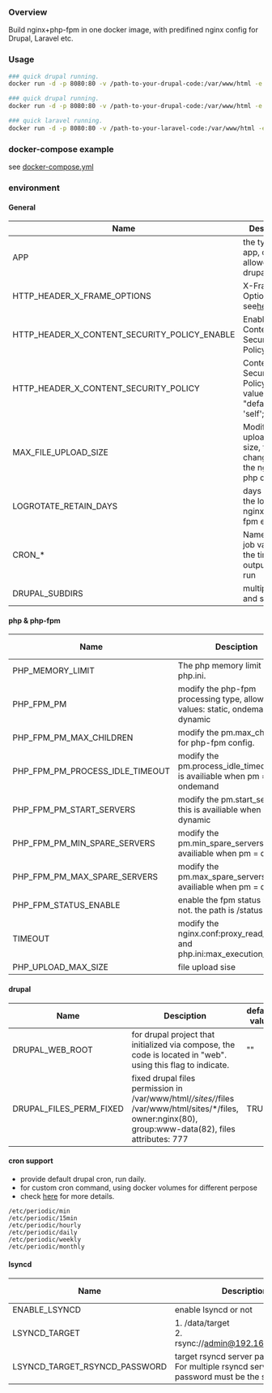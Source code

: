 ### Overview

Build nginx+php-fpm in one docker image, with predifined nginx config for Drupal, Laravel etc.

### Usage

```bash
### quick drupal running.
docker run -d -p 8080:80 -v /path-to-your-drupal-code:/var/www/html -e APP=drupal sparkpos/docker-nginx-php:7.4-alpine

### quick drupal running.
docker run -d -p 8080:80 -v /path-to-your-drupal-code:/var/www/html -e APP=drupal -e DRUPAL_WEB_ROOT=web sparkpos/docker-nginx-php:7.4-alpine

### quick laravel running.
docker run -d -p 8080:80 -v /path-to-your-laravel-code:/var/www/html -e APP=laravel sparkpos/docker-nginx-php:7.4-alpine
```

### docker-compose example

see [docker-compose.yml](./docker-compose-example.yml)

### environment

#### General

| Name                                         | Description                                                                                                                                             | default value                                                    |
| -------------------------------------------- | ------------------------------------------------------------------------------------------------------------------------------------------------------- | ---------------------------------------------------------------- |
| APP                                          | the type of app, current allowed value: drupal, laravel                                                                                                 | drupal                                                           |
| HTTP_HEADER_X_FRAME_OPTIONS                  | X-Frame-Options; see[here](https://developer.mozilla.org/zh-CN/docs/Web/HTTP/Headers/X-Frame-Options)                                                      | SAMEORIGIN                                                       |
| HTTP_HEADER_X_CONTENT_SECURITY_POLICY_ENABLE | Enable Content-Security-Policy                                                                                                                          | FALSE                                                            |
| HTTP_HEADER_X_CONTENT_SECURITY_POLICY        | Content-Security-Policy, default value: "default-src 'self';";see[here](https://developer.mozilla.org/en-US/docs/Web/HTTP/Headers/Content-Security-Policy) |                                                                  |
| MAX_FILE_UPLOAD_SIZE                         | Modify the upload file size, this will change both the nginx & php config.                                                                              | 32M                                                              |
| LOGROTATE_RETAIN_DAYS                        | days to keep the logs,such nginx/php-fpm etc                                                                                                            | 60                                                               |
| CRON_*                                       | Name of the job value of the time and output to be run                                                                                                  | `0 2 * * * drush -r /var/www/html cron`                        |
| DRUPAL_SUBDIRS                               | multiple host and subdir                                                                                                                                | `example.com/subdir,example1.com/subdir1,example2.com/subdir2` |

#### php & php-fpm

| Name                            | Desciption                                                                    | default value |
| ------------------------------- | ----------------------------------------------------------------------------- | ------------- |
| PHP_MEMORY_LIMIT                | The php memory limit in php.ini.                                              | 1024M         |
| PHP_FPM_PM                      | modify the php-fpm processing type, allowed values: static, ondemand, dynamic | dynamic       |
| PHP_FPM_PM_MAX_CHILDREN         | modify the pm.max_children for php-fpm config.                                | 300           |
| PHP_FPM_PM_PROCESS_IDLE_TIMEOUT | modify the pm.process_idle_timeout. this is availiable when pm = ondemand     |               |
| PHP_FPM_PM_START_SERVERS        | modify the pm.start_servers. this is availiable when pm = dynamic             | 10            |
| PHP_FPM_PM_MIN_SPARE_SERVERS    | modify the pm.min_spare_servers. this is availiable when pm = dynamic         | 10            |
| PHP_FPM_PM_MAX_SPARE_SERVERS    | modify the pm.max_spare_servers. this is availiable when pm = dynamic         | 30            |
| PHP_FPM_STATUS_ENABLE           | enable the fpm status path or not. the path is /status                        | false         |
| TIMEOUT                         | modify the nginx.conf:proxy_read_timeout and php.ini:max_execution_time       | 30            |
| PHP_UPLOAD_MAX_SIZE             | file upload sise                                                              | 512M          |

#### drupal

| Name                    | Desciption                                                                                                                                               | default value |
| ----------------------- | -------------------------------------------------------------------------------------------------------------------------------------------------------- | ------------- |
| DRUPAL_WEB_ROOT         | for drupal project that initialized via compose, the code is located in "web". using this flag to indicate.                                              | ""            |
| DRUPAL_FILES_PERM_FIXED | fixed drupal files permission in /var/www/html/*/sites/*/files /var/www/html/sites/*/files, owner:nginx(80), group:www-data(82), files attributes: 777 | TRUE          |

#### cron support

* provide default drupal cron, run daily.
* for custom cron command, using docker volumes for different perpose
* check [here](https://github.com/sparkpos/docker-nginx-php/blob/master/conf/crontab-root) for more details.

```
/etc/periodic/min
/etc/periodic/15min
/etc/periodic/hourly
/etc/periodic/daily
/etc/periodic/weekly
/etc/periodic/monthly
```

#### lsyncd

| Name                          | Description                                                                                   | default value |
| ----------------------------- | --------------------------------------------------------------------------------------------- | ------------- |
| ENABLE_LSYNCD                 | enable lsyncd or not                                                                          | FALSE         |
| LSYNCD_TARGET                 | 1. /data/target<br />2. rsync://admin@192.168.1.1/volume                                     | """           |
| LSYNCD_TARGET_RSYNCD_PASSWORD | target rsyncd server password.<br />For multiple rsyncd server, the password must be the same | ""            |
